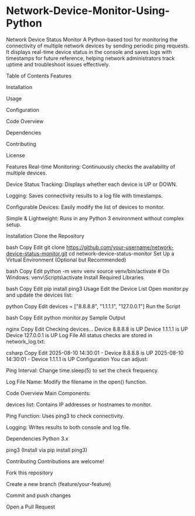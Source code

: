 # Network-Device-Monitor-Using-Python
Network Device Status Monitor
A Python-based tool for monitoring the connectivity of multiple network devices by sending periodic ping requests.
It displays real-time device status in the console and saves logs with timestamps for future reference, helping network administrators track uptime and troubleshoot issues effectively.

Table of Contents
Features

Installation

Usage

Configuration

Code Overview

Dependencies

Contributing

License

Features
Real-time Monitoring: Continuously checks the availability of multiple devices.

Device Status Tracking: Displays whether each device is UP or DOWN.

Logging: Saves connectivity results to a log file with timestamps.

Configurable Devices: Easily modify the list of devices to monitor.

Simple & Lightweight: Runs in any Python 3 environment without complex setup.

Installation
Clone the Repository

bash
Copy
Edit
git clone https://github.com/your-username/network-device-status-monitor.git
cd network-device-status-monitor
Set Up a Virtual Environment (Optional but Recommended)

bash
Copy
Edit
python -m venv venv
source venv/bin/activate   # On Windows: venv\Scripts\activate
Install Required Libraries

bash
Copy
Edit
pip install ping3
Usage
Edit the Device List
Open monitor.py and update the devices list:

python
Copy
Edit
devices = ["8.8.8.8", "1.1.1.1", "127.0.0.1"]
Run the Script

bash
Copy
Edit
python monitor.py
Sample Output

nginx
Copy
Edit
Checking devices...
Device 8.8.8.8 is UP
Device 1.1.1.1 is UP
Device 127.0.0.1 is UP
Log File
All status checks are stored in network_log.txt:

csharp
Copy
Edit
2025-08-10 14:30:01 - Device 8.8.8.8 is UP
2025-08-10 14:30:01 - Device 1.1.1.1 is UP
Configuration
You can adjust:

Ping Interval: Change time.sleep(5) to set the check frequency.

Log File Name: Modify the filename in the open() function.

Code Overview
Main Components:

devices list: Contains IP addresses or hostnames to monitor.

Ping Function: Uses ping3 to check connectivity.

Logging: Writes results to both console and log file.

Dependencies
Python 3.x

ping3 (Install via pip install ping3)

Contributing
Contributions are welcome!

Fork this repository

Create a new branch (feature/your-feature)

Commit and push changes

Open a Pull Request


